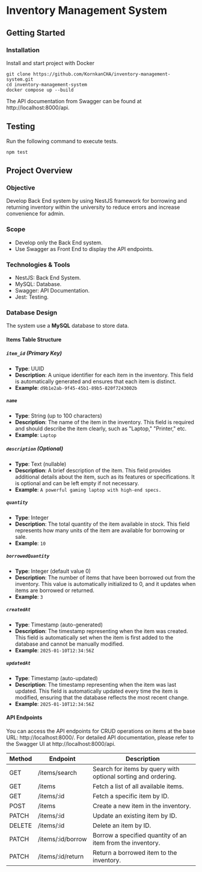 # Inventory Management System

## Getting Started

### Installation

Install and start project with Docker

```
git clone https://github.com/KornkanCHA/inventory-management-system.git
cd inventory-management-system
docker compose up --build
```

The API documentation from Swagger can be found at http://localhost:8000/api.

## Testing

Run the following command to execute tests.

```
npm test
```

## Project Overview

### Objective

Develop Back End system by using NestJS framework for borrowing and returning inventory within the university to reduce errors and increase convenience for admin.

### Scope

- Develop only the Back End system.
- Use Swagger as Front End to display the API endpoints.

### Technologies & Tools

- NestJS: Back End System.
- MySQL: Database.
- Swagger: API Documentation.
- Jest: Testing.

### Database Design

The system use a **MySQL** database to store data.

#### Items Table Structure

##### `item_id` (Primary Key)
- **Type**: UUID
- **Description**: A unique identifier for each item in the inventory. This field is automatically generated and ensures that each item is distinct.
- **Example**: `d9b1e2ab-9f45-45b1-89b5-820f7243002b`

##### `name`
- **Type**: String (up to 100 characters)
- **Description**: The name of the item in the inventory. This field is required and should describe the item clearly, such as "Laptop," "Printer," etc.
- **Example**: `Laptop`

##### `description` (Optional)
- **Type**: Text (nullable)
- **Description**: A brief description of the item. This field provides additional details about the item, such as its features or specifications. It is optional and can be left empty if not necessary.
- **Example**: `A powerful gaming laptop with high-end specs.`

##### `quantity`
- **Type**: Integer
- **Description**: The total quantity of the item available in stock. This field represents how many units of the item are available for borrowing or sale.
- **Example**: `10`

##### `borrowedQuantity`
- **Type**: Integer (default value 0)
- **Description**: The number of items that have been borrowed out from the inventory. This value is automatically initialized to 0, and it updates when items are borrowed or returned.
- **Example**: `3`

##### `createdAt`
- **Type**: Timestamp (auto-generated)
- **Description**: The timestamp representing when the item was created. This field is automatically set when the item is first added to the database and cannot be manually modified.
- **Example**: `2025-01-10T12:34:56Z`

##### `updatedAt`
- **Type**: Timestamp (auto-updated)
- **Description**: The timestamp representing when the item was last updated. This field is automatically updated every time the item is modified, ensuring that the database reflects the most recent change.
- **Example**: `2025-01-10T12:34:56Z`

#### API Endpoints
You can access the API endpoints for CRUD operations on items at the base URL: http://localhost:8000/. 
For detailed API documentation, please refer to the Swagger UI at http://localhost:8000/api.

| Method | Endpoint                   | Description                                                              |
|--------|----------------------------|--------------------------------------------------------------------------|
| GET    | /items/search              | Search for items by query with optional sorting and ordering.            |
| GET    | /items                     | Fetch a list of all available items.                                     |
| GET    | /items/:id                 | Fetch a specific item by ID.                                             |
| POST   | /items                     | Create a new item in the inventory.                                      |
| PATCH  | /items/:id                 | Update an existing item by ID.                                           |
| DELETE | /items/:id                 | Delete an item by ID.                                                    |
| PATCH  | /items/:id/borrow          | Borrow a specified quantity of an item from the inventory.               |
| PATCH  | /items/:id/return          | Return a borrowed item to the inventory.                                 |




